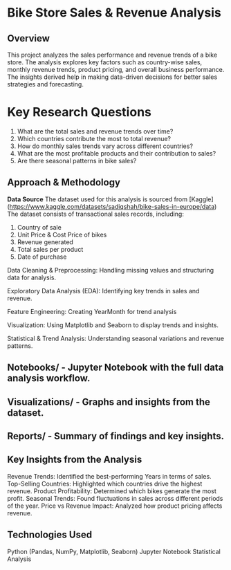 # Bike Store Sales & Revenue Analysis
## Overview
This project analyzes the sales performance and revenue trends of a bike store. The analysis explores key factors such as country-wise sales, monthly revenue trends, product pricing, and overall business performance. The insights derived help in making data-driven decisions for better sales strategies and forecasting.

# Key Research Questions
1. What are the total sales and revenue trends over time?
2. Which countries contribute the most to total revenue?
3. How do monthly sales trends vary across different countries?
4. What are the most profitable products and their contribution to sales?
5. Are there seasonal patterns in bike sales?

## Approach & Methodology
**Data Source** The dataset used for this analysis is sourced from [Kaggle] (https://www.kaggle.com/datasets/sadiqshah/bike-sales-in-europe/data) 
The dataset consists of transactional sales records, including:
  1. Country of sale
  2. Unit Price & Cost Price of bikes
  3. Revenue generated
  4. Total sales per product
  5. Date of purchase

Data Cleaning & Preprocessing: Handling missing values and structuring data for analysis.

Exploratory Data Analysis (EDA): Identifying key trends in sales and revenue.

Feature Engineering: Creating YearMonth for trend analysis

Visualization: Using Matplotlib and Seaborn to display trends and insights.

Statistical & Trend Analysis: Understanding seasonal variations and revenue patterns.

##  Notebooks/ - Jupyter Notebook with the full data analysis workflow.

##  Visualizations/ - Graphs and insights from the dataset.

## Reports/ - Summary of findings and key insights.

## Key Insights from the Analysis
Revenue Trends: Identified the best-performing Years in terms of sales.
Top-Selling Countries: Highlighted which countries drive the highest revenue.
Product Profitability: Determined which bikes generate the most profit.
Seasonal Trends: Found fluctuations in sales across different periods of the year.
Price vs Revenue Impact: Analyzed how product pricing affects revenue.

## Technologies Used
Python (Pandas, NumPy, Matplotlib, Seaborn)
Jupyter Notebook
Statistical Analysis
